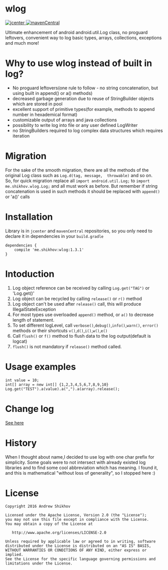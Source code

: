 # wlog
[ ![jcenter](https://api.bintray.com/packages/andrey-shikhov/maven/wlog/images/download.svg) ](https://bintray.com/andrey-shikhov/maven/wlog/_latestVersion)
[ ![mavenCentral](https://maven-badges.herokuapp.com/maven-central/me.shikhov/wlog/badge.png)
](http://search.maven.org/#artifactdetails%7Cme.shikhov%7Cwlog%7C1.2.4%7Caar)

Ultimate enhancement of android android.util.Log class, no proguard leftovers, convenient way to log basic types, arrays, collections, exceptions and much more!

# Why to use wlog instead of built in log?
* No proguard leftovers(one rule to follow - no string concatenation, but using built in append() or a() methods)
* decreased garbage generation due to reuse of StringBuilder objects which are stored in pool
* excellent support of primitive types(for example, methods to append number in hexademical format)
* customizable output of arrays and java collections
* possibility to write log into file or any user defined LogWriter
* no StringBuilders required to log complex data structures which requires iteration
 
# Migration
For the sake of the smooth migration, there are all the methods of the original Log class such as 
`Log.d(tag, message,  throwable)` and so on.<br> So, for quick migration replace all `import android.util.Log;` to `import me.shikhov.wlog.Log;` and all must work as before.
But remember if string concatenation is used in such methods it should be replaced with `append()` or 'a()' calls

# Installation
Library is in `jcenter` and `mavenCentral` repositories, so you only need to declare it in dependencies in your `build.gradle`
```
dependencies {
    compile 'me.shikhov:wlog:1.3.1'
}
```

# Intoduction
1. Log object reference can be received by calling `Log.get("TAG")` or 'Log.get()'
2. Log object can be recycled by calling `release()` or `r()` method
3. Log object can't be used after `release()` call, this will produce IllegalStateException
4. For most types use overloaded `append()` method, or `a()` to decrease length of statement.
5. To set different logLevel, call `verbose()`,`debug()`,`info()`,`warn()`, `error()` methods or their shortcuts `v()`,`d()`,`i()`,`w()`,`e()`
5. Call `flush()` or `f()` method to flush data to the log output(default is logcat)
6. `flush()` is not mandatory if `release()` method called.

# Usage examples
```
int value = 10;
int[] array = new int[] {1,2,3,4,5,6,7,8,9,10}
Log.get("TEST").a(value).a(",").a(array).release();
```
# Change log
[See here](./changelog.md)

# History
When I thought about name,I decided to use log with one char prefix for simplicity.
Some goals were to not intersect with already existed log libraries and to find some cool abbreviation which has meaning.
I found it, and this is mathematical "without loss of generality", so I stopped here :)

# License

    Copyright 2016 Andrew Shikhov

    Licensed under the Apache License, Version 2.0 (the "License");
    you may not use this file except in compliance with the License.
    You may obtain a copy of the License at

       http://www.apache.org/licenses/LICENSE-2.0

    Unless required by applicable law or agreed to in writing, software
    distributed under the License is distributed on an "AS IS" BASIS,
    WITHOUT WARRANTIES OR CONDITIONS OF ANY KIND, either express or implied.
    See the License for the specific language governing permissions and
    limitations under the License.